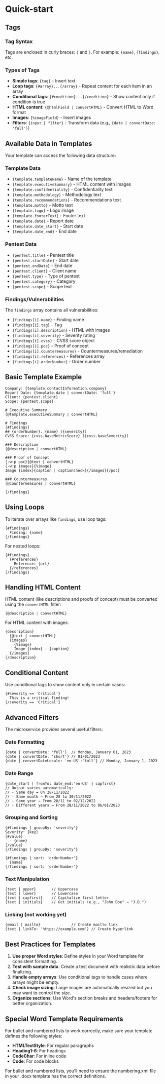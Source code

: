 # Quick-start

## Tags

### Tag Syntax

Tags are enclosed in curly braces: `{` and `}`. For example: `{name}`, `{findings}`, etc.

### Types of Tags

- **Simple tags**: `{tag}` - Insert text
- **Loop tags**: `{#array}...{/array}` - Repeat content for each item in an array
- **Conditional tags**: `{#condition}...{/condition}` - Show content only if condition is true
- **HTML content**: `{@htmlField | convertHTML}` - Convert HTML to Word format
- **Images**: `{%imageField}` - Insert images
- **Filters**: `{input | filter}` - Transform data (e.g., `{date | convertDate: 'full'}`)

## Available Data in Templates

Your template can access the following data structure:

### Template Data

- `{template.templateName}` - Name of the template
- `{template.executiveSummary}` - HTML content with images
- `{template.confidentiality}` - Confidentiality text
- `{template.methodology}` - Methodology text
- `{template.recommendations}` - Recommendations text
- `{template.motto}` - Motto text
- `{template.logo}` - Logo image
- `{template.footerText}` - Footer text
- `{template.date}` - Report date
- `{template.date_start}` - Start date
- `{template.date_end}` - End date

### Pentest Data

- `{pentest.title}` - Pentest title
- `{pentest.startDate}` - Start date
- `{pentest.endDate}` - End date
- `{pentest.client}` - Client name
- `{pentest.type}` - Type of pentest
- `{pentest.category}` - Category
- `{pentest.scope}` - Scope text

### Findings/Vulnerabilities

The `findings` array contains all vulnerabilities:

- `{findings[i].name}` - Finding name
- `{findings[i].tag}` - Tag
- `{findings[i].description}` - HTML with images
- `{findings[i].severity}` - Severity rating
- `{findings[i].cvss}` - CVSS score object
- `{findings[i].poc}` - Proof of concept
- `{findings[i].countermeasures}` - Countermeasures/remediation
- `{findings[i].references}` - References array
- `{findings[i].orderNumber}` - Order number

## Basic Template Example

```text
Company: {template.contactInformation.company}
Report Date: {template.date | convertDate: 'full'}
Client: {pentest.client}
Scope: {pentest.scope}

# Executive Summary
{@template.executiveSummary | convertHTML}

# Findings
{#findings}
## {orderNumber}. {name} ({severity})
CVSS Score: {cvss.baseMetricScore} ({cvss.baseSeverity})

### Description
{@description | convertHTML}

### Proof of Concept
{-w:p poc}{@text | convertHTML}
{-w:p images}{%image}
Image {index}{caption | captionCheck}{/images}{/poc}

### Countermeasures
{@countermeasures | convertHTML}

{/findings}
```

## Using Loops

To iterate over arrays like `findings`, use loop tags:

```text
{#findings}
  Finding: {name}
{/findings}
```

For nested loops:

```text
{#findings}
  {#references}
    Reference: {url}
  {/references}
{/findings}
```

## Handling HTML Content

HTML content (like descriptions and proofs of concept) must be converted using the `convertHTML` filter:

```text
{@description | convertHTML}
```

For HTML content with images:

```text
{description}
  {@text | convertHTML}
  {images}
    {%image}
    Image {index} - {caption}
  {/images}
{/description}
```

## Conditional Content

Use conditional tags to show content only in certain cases:

```text
{#severity == 'Critical'}
  This is a critical finding!
{/severity == 'Critical'}
```

## Advanced Filters

The microservice provides several useful filters:

### Date Formatting

```text
{date | convertDate: 'full'}  // Monday, January 01, 2023
{date | convertDate: 'short'} // 01/01/2023
{date | convertDateLocale: 'en-US':'full'} // Monday, January 1, 2023
```

### Date Range

```text
{date_start | fromTo: date_end:'en-US' | capfirst}
// Output varies automatically:
// - Same day → On 28/11/2022
// - Same month → From 28 to 30/11/2022
// - Same year → From 28/11 to 02/12/2022
// - Different years → From 28/11/2022 to 06/01/2023
```

### Grouping and Sorting

```text
{#findings | groupBy: 'severity'}
Severity: {key}
{#value}
  - {name}
{/value}
{/findings | groupBy: 'severity'}
```

```text
{#findings | sort: 'orderNumber'}
  {name}
{/findings | sort: 'orderNumber'}
```

### Text Manipulation

```text
{text | upper}       // Uppercase
{text | lower}       // Lowercase
{text | capfirst}    // Capitalize first letter
{text | initials}    // Get initials (e.g., "John Doe" → "J.D.")
```

### Linking (not working yet)

```text
{email | mailto}              // Create mailto link
{text | linkTo: 'https://example.com'} // Create hyperlink
```

## Best Practices for Templates

1. **Use proper Word styles**: Define styles in your Word template for consistent formatting.
2. **Test with sample data**: Create a test document with realistic data before finalizing.
3. **Handle empty arrays**: Use conditional tags to handle cases where arrays might be empty.
4. **Check image sizing**: Large images are automatically resized but you may want to control the size.
5. **Organize sections**: Use Word's section breaks and headers/footers for better organization.

## Special Word Template Requirements

For bullet and numbered lists to work correctly, make sure your template defines the following styles:

- **HTMLTextStyle**: For regular paragraphs
- **Heading1-6**: For headings
- **CodeChar**: For inline code
- **Code**: For code blocks

For bullet and numbered lists, you'll need to ensure the numbering.xml file in your .docx template has the correct definitions.

